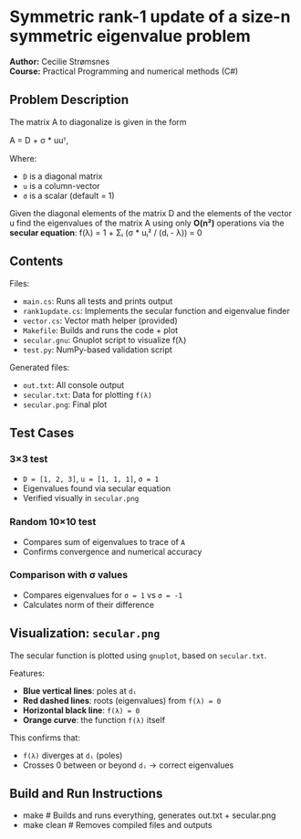 # Symmetric rank-1 update of a size-n symmetric eigenvalue problem

**Author:** Cecilie Strømsnes  
**Course:** Practical Programming and numerical methods (C#) 

## Problem Description
The matrix A to diagonalize is given in the form

A = D + σ * uuᵀ,

Where:
- `D` is a diagonal matrix
- `u` is a column-vector
- `σ` is a scalar (default = 1)

Given the diagonal elements of the matrix D and the elements of the vector u find the eigenvalues of the matrix A using only **O(n²)** operations via the **secular equation**:
f(λ) = 1 + Σᵢ (σ * uᵢ² / (dᵢ - λ)) = 0


## Contents

Files:
- `main.cs`: Runs all tests and prints output
- `rank1update.cs`: Implements the secular function and eigenvalue finder
- `vector.cs`: Vector math helper (provided)
- `Makefile`: Builds and runs the code + plot
- `secular.gnu`: Gnuplot script to visualize f(λ)
- `test.py`: NumPy-based validation script

Generated files:
- `out.txt`: All console output
- `secular.txt`: Data for plotting `f(λ)`
- `secular.png`: Final plot

## Test Cases

### 3×3 test
- `D = [1, 2, 3]`, `u = [1, 1, 1]`, `σ = 1`
- Eigenvalues found via secular equation
- Verified visually in `secular.png`

### Random 10×10 test
- Compares sum of eigenvalues to trace of `A`
- Confirms convergence and numerical accuracy

### Comparison with σ values
- Compares eigenvalues for `σ = 1` vs `σ = -1`
- Calculates norm of their difference

## Visualization: `secular.png`

The secular function is plotted using `gnuplot`, based on `secular.txt`.

Features:
- **Blue vertical lines**: poles at `dᵢ`
- **Red dashed lines**: roots (eigenvalues) from `f(λ) = 0`
- **Horizontal black line**: `f(λ) = 0`
- **Orange curve**: the function `f(λ)` itself

This confirms that:
- `f(λ)` diverges at `dᵢ` (poles)
- Crosses 0 between or beyond `dᵢ` → correct eigenvalues

## Build and Run Instructions

- make         # Builds and runs everything, generates out.txt + secular.png
- make clean   # Removes compiled files and outputs